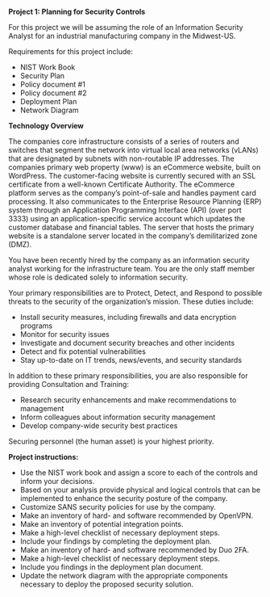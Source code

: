 **Project 1: Planning for Security Controls**

For this project we will be assuming the role of an Information Security Analyst for an industrial manufacturing company in the Midwest-US. 

Requirements for this project include:

* NIST Work Book
* Security Plan
* Policy document #1
* Policy document #2
* Deployment Plan
* Network Diagram

**Technology Overview**

The companies core infrastructure consists of a series of routers and switches that segment the network into virtual local area networks (vLANs) that are designated by subnets with non-routable IP addresses. 
The companies primary web property (www) is an eCommerce website, built on WordPress. The customer-facing website is currently secured with an SSL certificate from a well-known Certificate Authority. The eCommerce platform serves as the company’s point-of-sale and handles payment card processing. It also communicates to the Enterprise Resource Planning (ERP) system through an Application Programming Interface (API) (over port 3333) using an application-specific service account which updates the customer database and financial tables. The server that hosts the primary website is a standalone server located in the company’s demilitarized zone (DMZ).

You have been recently hired by the company as an information security analyst working for the infrastructure team. You are the only staff member whose role is dedicated solely to information security.

Your primary responsibilities are to Protect, Detect, and Respond to possible threats to the security of the organization’s mission. These duties include:

* Install security measures, including firewalls and data encryption programs
* Monitor for security issues
* Investigate and document security breaches and other incidents
* Detect and fix potential vulnerabilities
* Stay up-to-date on IT trends, news/events, and security standards

In addition to these primary responsibilities, you are also responsible for providing Consultation and Training:

* Research security enhancements and make recommendations to management
* Inform colleagues about information security management
* Develop company-wide security best practices

Securing personnel (the human asset) is your highest priority.

**Project instructions:**

* Use the NIST work book and assign a score to each of the controls and inform your decisions.
* Based on your analysis provide physical and logical controls that can be implemented to enhance the security posture of the company.
* Customize SANS security policies for use by the company.
* Make an inventory of hard- and software recommended by OpenVPN.
* Make an inventory of potential integration points.
* Make a high-level checklist of necessary deployment steps.
* Include your findings by completing the deployment plan.
* Make an inventory of hard- and software recommended by Duo 2FA.
* Make a high-level checklist of necessary deployment steps.
* Include you findings in the deployment plan document.
* Update the network diagram with the appropriate components necessary to deploy the proposed security solution.

